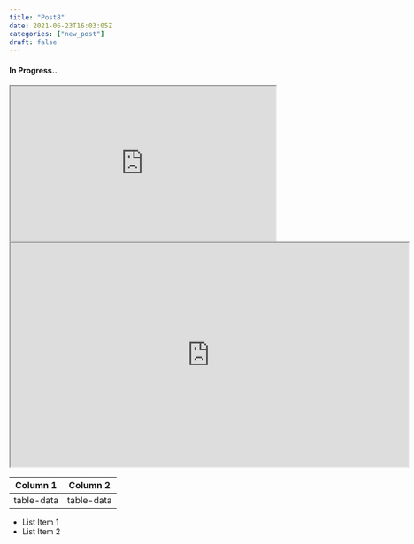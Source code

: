 ```yaml
---
title: "Post8"
date: 2021-06-23T16:03:05Z
categories: ["new_post"]
draft: false
---
```


#### **In Progress..**


<iframe width="480" height="280"
    src="https://www.youtube.com/embed/tgbNymZ7vqY">
</iframe>


<iframe width="720" height="405"
    src="https://www.youtube.com/embed/tgbNymZ7vqY">
</iframe>



  Column 1  |  Column 2  |
  -------------- |---------------- |
table-data  |  table-data  |


* List Item 1
* List Item 2